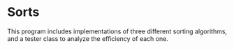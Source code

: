 # Sorts
This program includes implementations of three different sorting algorithms, and a tester class to analyze the efficiency of each one.
